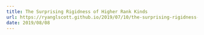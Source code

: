 ```yaml
---
title: The Surprising Rigidness of Higher Rank Kinds
url: https://ryanglscott.github.io/2019/07/10/the-surprising-rigidness-of-higher-rank-kinds/
date: 2019/08/08
---
```


